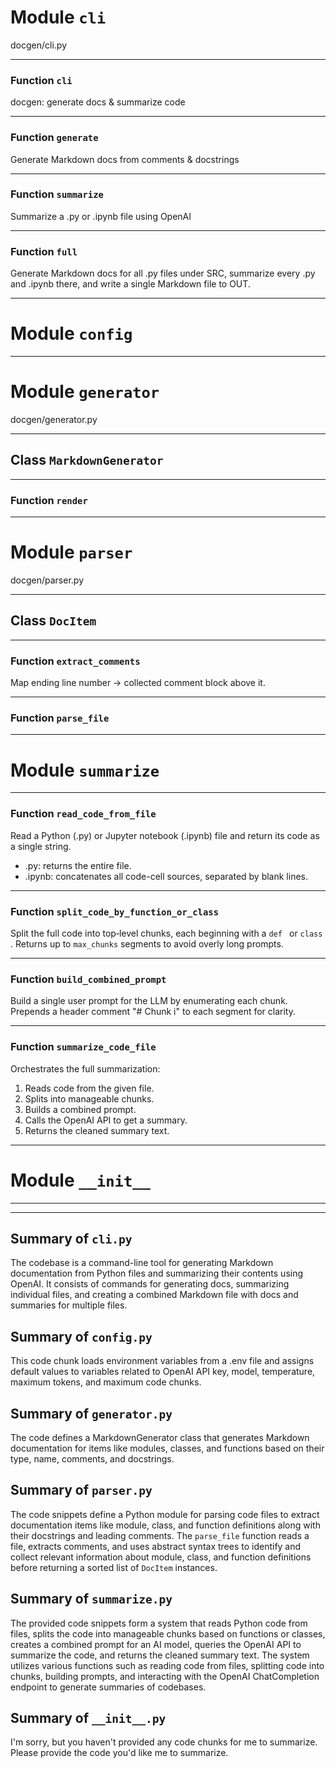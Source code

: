 # Module `cli`

docgen/cli.py

---

### Function `cli`

docgen: generate docs & summarize code

---

### Function `generate`

Generate Markdown docs from comments & docstrings

---

### Function `summarize`

Summarize a .py or .ipynb file using OpenAI

---

### Function `full`

Generate Markdown docs for all .py files under SRC,
summarize every .py and .ipynb there, and write
a single Markdown file to OUT.

---

# Module `config`

---

# Module `generator`

docgen/generator.py

---

## Class `MarkdownGenerator`

---

### Function `render`

---

# Module `parser`

docgen/parser.py

---

## Class `DocItem`

---

### Function `extract_comments`

Map ending line number → collected comment block above it.

---

### Function `parse_file`

---

# Module `summarize`

---

### Function `read_code_from_file`

Read a Python (.py) or Jupyter notebook (.ipynb) file and return its code as a single string.
- .py: returns the entire file.
- .ipynb: concatenates all code-cell sources, separated by blank lines.

---

### Function `split_code_by_function_or_class`

Split the full code into top‑level chunks, each beginning with a `def ` or `class `.
Returns up to `max_chunks` segments to avoid overly long prompts.

---

### Function `build_combined_prompt`

Build a single user prompt for the LLM by enumerating each chunk.
Prepends a header comment "# Chunk i" to each segment for clarity.

---

### Function `summarize_code_file`

Orchestrates the full summarization:
  1. Reads code from the given file.
  2. Splits into manageable chunks.
  3. Builds a combined prompt.
  4. Calls the OpenAI API to get a summary.
  5. Returns the cleaned summary text.

---

# Module `__init__`

---


---

## Summary of `cli.py`


The codebase is a command-line tool for generating Markdown documentation from Python files and summarizing their contents using OpenAI. It consists of commands for generating docs, summarizing individual files, and creating a combined Markdown file with docs and summaries for multiple files.

## Summary of `config.py`


This code chunk loads environment variables from a .env file and assigns default values to variables related to OpenAI API key, model, temperature, maximum tokens, and maximum code chunks.

## Summary of `generator.py`


The code defines a MarkdownGenerator class that generates Markdown documentation for items like modules, classes, and functions based on their type, name, comments, and docstrings.

## Summary of `parser.py`


The code snippets define a Python module for parsing code files to extract documentation items like module, class, and function definitions along with their docstrings and leading comments. The `parse_file` function reads a file, extracts comments, and uses abstract syntax trees to identify and collect relevant information about module, class, and function definitions before returning a sorted list of `DocItem` instances.

## Summary of `summarize.py`


The provided code snippets form a system that reads Python code from files, splits the code into manageable chunks based on functions or classes, creates a combined prompt for an AI model, queries the OpenAI API to summarize the code, and returns the cleaned summary text. The system utilizes various functions such as reading code from files, splitting code into chunks, building prompts, and interacting with the OpenAI ChatCompletion endpoint to generate summaries of codebases.

## Summary of `__init__.py`


I'm sorry, but you haven't provided any code chunks for me to summarize. Please provide the code you'd like me to summarize.